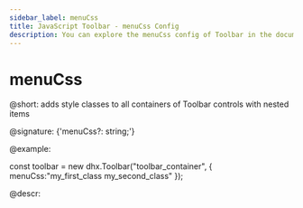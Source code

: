 ```yaml
---
sidebar_label: menuCss
title: JavaScript Toolbar - menuCss Config 
description: You can explore the menuCss config of Toolbar in the documentation of the DHTMLX JavaScript UI library. Browse developer guides and API reference, try out code examples and live demos, and download a free 30-day evaluation version of DHTMLX Suite 7.
---
```


# menuCss

@short: adds style classes to all containers of Toolbar controls with nested items 

@signature: {'menuCss?: string;'}

@example:
<style>
    .my_first_class {
        /*some styles*/
    }
 
    .my_second_class {
        /*some styles*/
    }
</style>

const toolbar = new dhx.Toolbar("toolbar_container", {
    menuCss:"my_first_class my_second_class"
});

@descr:
